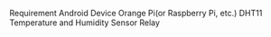 Requirement
Android Device
Orange Pi(or Raspberry Pi, etc.)
DHT11 Temperature and Humidity Sensor
Relay
